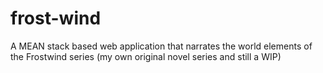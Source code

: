 # frost-wind
A MEAN stack based web application that narrates the world elements of the Frostwind series (my own original novel series and still a WIP)
